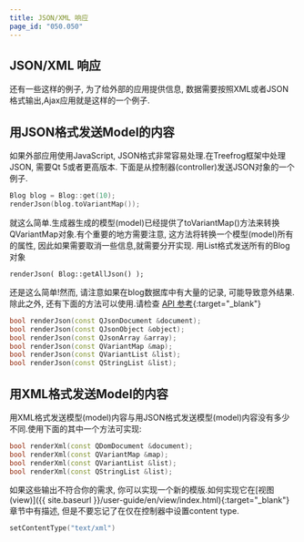 ```yaml
---
title: JSON/XML 响应
page_id: "050.050"
---
```

## JSON/XML 响应
还有一些这样的例子, 为了给外部的应用提供信息, 数据需要按照XML或者JSON格式输出,Ajax应用就是这样的一个例子.
## 用JSON格式发送Model的内容
如果外部应用使用JavaScript, JSON格式非常容易处理.在Treefrog框架中处理JSON, 需要Qt 5或者更高版本.
下面是从控制器(controller)发送JSON对象的一个例子.
```c++
Blog blog = Blog::get(10);
renderJson(blog.toVariantMap());
```
就这么简单.生成器生成的模型(model)已经提供了toVariantMap()方法来转换QVariantMap对象.有个重要的地方需要注意, 这方法将转换一个模型(model)所有的属性, 因此如果需要取消一些信息,就需要分开实现.
用List格式发送所有的Blog对象
```
renderJson( Blog::getAllJson() );
```
还是这么简单!然而, 请注意如果在blog数据库中有大量的记录, 可能导致意外结果.
除此之外, 还有下面的方法可以使用.请检查 [API 参考](http://treefrogframework.org/tf_doxygen/classes.html){:target="_blank"}
```c++
bool renderJson(const QJsonDocument &document);
bool renderJson(const QJsonObject &object);
bool renderJson(const QJsonArray &array);
bool renderJson(const QVariantMap &map);
bool renderJson(const QVariantList &list);
bool renderJson(const QStringList &list);
```
## 用XML格式发送Model的内容
用XML格式发送模型(model)内容与用JSON格式发送模型(model)内容没有多少不同.使用下面的其中一个方法可实现:
```c++
bool renderXml(const QDomDocument &document);
bool renderXml(const QVariantMap &map);
bool renderXml(const QVariantList &list);
bool renderXml(const QStringList &list);
```
如果这些输出不符合你的需求, 你可以实现一个新的模版.如何实现它在[视图(view)]({{ site.baseurl }}/user-guide/en/view/index.html){:target="_blank"}章节中有描述, 但是不要忘记了在仅在控制器中设置content type.
```c++
setContentType("text/xml")
```